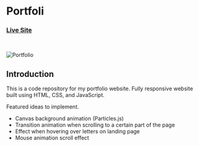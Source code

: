# Portfoli

### [Live Site](https://calvinwang.me/)

</br >

![Portfolio](https://user-images.githubusercontent.com/76964814/143173256-d1694cbe-6221-42e7-8d1d-88d3f6acfa29.png)

## Introduction
This is a code repository for my portfolio website. Fully responsive website built using HTML, CSS, and JavaScript.

Featured ideas to implement.

- Canvas background animation (Particles.js)
- Transition animation when scrolling to a certain part of the page
- Effect when hovering over letters on landing page
- Mouse animation scroll effect

<!-- Setup:
- run ```npm i && npm start``` for both client and server side to start the development server -->
